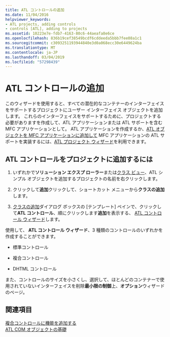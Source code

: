 ```yaml
---
title: ATL コントロールの追加
ms.date: 11/04/2016
helpviewer_keywords:
- ATL projects, adding controls
- controls [ATL], adding to projects
ms.assetid: 10223e7e-fdb7-4163-80c6-44aeafa8e6ce
ms.openlocfilehash: 836b19cef38549bcdf6cddeeda5bbb7fee08a1c1
ms.sourcegitcommit: c3093251193944840e3d0a068ecc30e6449624ba
ms.translationtype: MT
ms.contentlocale: ja-JP
ms.lasthandoff: 03/04/2019
ms.locfileid: "57298439"
---
```

# <a name="adding-an-atl-control"></a>ATL コントロールの追加

このウィザードを使用すると、すべての潜在的なコンテナーのインターフェイスをサポートするプロジェクトにユーザー インターフェイス オブジェクトを追加します。 これらのインターフェイスをサポートするために、プロジェクトする必要がありますを作成して、ATL アプリケーションまたは ATL サポートを含む MFC アプリケーションとして。 ATL アプリケーションを作成するか、[ATL オブジェクトを MFC アプリケーションに追加して](../../mfc/reference/adding-atl-support-to-your-mfc-project.md) MFC アプリケーションの ATL サポートを実装するには、[ATL プロジェクト ウィザード](../../atl/reference/atl-project-wizard.md)を利用できます。

## <a name="to-add-an-atl-control-to-your-project"></a>ATL コントロールをプロジェクトに追加するには

1. いずれかで**ソリューション エクスプ ローラー**または[クラス ビュー](/visualstudio/ide/viewing-the-structure-of-code)、ATL シンプル オブジェクトを追加するプロジェクトの名前を右クリックします。

1. クリックして**追加**クリックして、ショートカット メニューから**クラスの追加**します。

1. [クラスの追加](../../ide/add-class-dialog-box.md)ダイアログ ボックスの [テンプレート] ペインで、クリックして**ATL コントロール**、順にクリックします**追加**を表示する、 [ATL コントロール ウィザード](../../atl/reference/atl-control-wizard.md)します。

使用して、 **ATL コントロール ウィザード**、3 種類のコントロールのいずれかを作成することができます。

- 標準コントロール

- 複合コントロール

- DHTML コントロール

また、コントロールのサイズを小さくし、選択して、ほとんどのコンテナーで使用されていないインターフェイスを削除**最小限の制御**上、**オプション**ウィザードのページ。

## <a name="see-also"></a>関連項目

[複合コントロールに機能を追加する](../../atl/adding-functionality-to-the-composite-control.md)<br/>
[ATL COM オブジェクトの基礎](../../atl/fundamentals-of-atl-com-objects.md)
